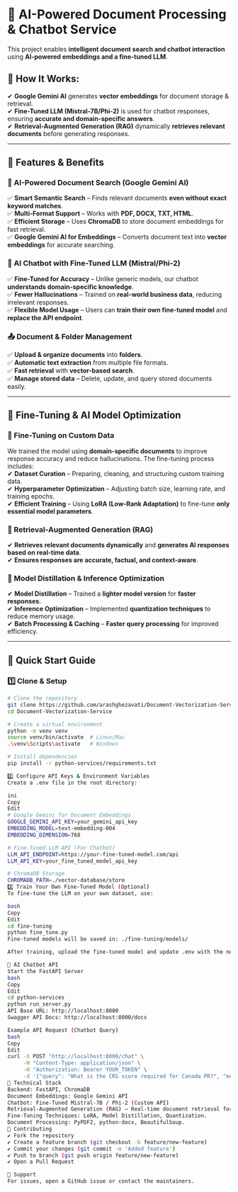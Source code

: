 # 📖 AI-Powered Document Processing & Chatbot Service

This project enables **intelligent document search and chatbot interaction** using **AI-powered embeddings and a fine-tuned LLM**.

## 🔹 How It Works:
✔ **Google Gemini AI** generates **vector embeddings** for document storage & retrieval.  
✔ **Fine-Tuned LLM (Mistral-7B/Phi-2)** is used for chatbot responses, ensuring **accurate and domain-specific answers**.  
✔ **Retrieval-Augmented Generation (RAG)** dynamically **retrieves relevant documents** before generating responses.

---

## 🚀 Features & Benefits

### 📖 AI-Powered Document Search (Google Gemini AI)
✅ **Smart Semantic Search** – Finds relevant documents **even without exact keyword matches**.  
✅ **Multi-Format Support** – Works with **PDF, DOCX, TXT, HTML**.  
✅ **Efficient Storage** – Uses **ChromaDB** to store document embeddings for fast retrieval.  
✅ **Google Gemini AI for Embeddings** – Converts document text into **vector embeddings** for accurate searching.

### 🤖 AI Chatbot with Fine-Tuned LLM (Mistral/Phi-2)
✅ **Fine-Tuned for Accuracy** – Unlike generic models, our chatbot **understands domain-specific knowledge**.  
✅ **Fewer Hallucinations** – Trained on **real-world business data**, reducing irrelevant responses.  
✅ **Flexible Model Usage** – Users can **train their own fine-tuned model** and **replace the API endpoint**.

### 📤 Document & Folder Management
✅ **Upload & organize documents** into **folders**.  
✅ **Automatic text extraction** from multiple file formats.  
✅ **Fast retrieval** with **vector-based search**.  
✅ **Manage stored data** – Delete, update, and query stored documents easily.

---

## 🧠 Fine-Tuning & AI Model Optimization

### 🔹 Fine-Tuning on Custom Data
We trained the model using **domain-specific documents** to improve response accuracy and reduce hallucinations. The fine-tuning process includes:  
✔ **Dataset Curation** – Preparing, cleaning, and structuring custom training data.  
✔ **Hyperparameter Optimization** – Adjusting batch size, learning rate, and training epochs.  
✔ **Efficient Training** – Using **LoRA (Low-Rank Adaptation)** to fine-tune **only essential model parameters**.

### 🔹 Retrieval-Augmented Generation (RAG)
✔ **Retrieves relevant documents dynamically** and **generates AI responses based on real-time data**.  
✔ **Ensures responses are accurate, factual, and context-aware**.

### 🔹 Model Distillation & Inference Optimization
✔ **Model Distillation** – Trained a **lighter model version** for **faster responses**.  
✔ **Inference Optimization** – Implemented **quantization techniques** to reduce memory usage.  
✔ **Batch Processing & Caching** – **Faster query processing** for improved efficiency.

---

## 🔧 Quick Start Guide

### 1️⃣ Clone & Setup
```bash
# Clone the repository
git clone https://github.com/arashghezavati/Document-Vectorization-Service.git
cd Document-Vectorization-Service

# Create a virtual environment
python -m venv venv
source venv/bin/activate  # Linux/Mac
.\venv\Scripts\activate   # Windows

# Install dependencies
pip install -r python-services/requirements.txt

2️⃣ Configure API Keys & Environment Variables
Create a .env file in the root directory:

ini
Copy
Edit
# Google Gemini for Document Embeddings
GOOGLE_GEMINI_API_KEY=your_gemini_api_key
EMBEDDING_MODEL=text-embedding-004
EMBEDDING_DIMENSION=768

# Fine-Tuned LLM API (For Chatbot)
LLM_API_ENDPOINT=https://your-fine-tuned-model.com/api
LLM_API_KEY=your_fine_tuned_model_api_key

# ChromaDB Storage
CHROMADB_PATH=./vector-database/store
3️⃣ Train Your Own Fine-Tuned Model (Optional)
To fine-tune the LLM on your own dataset, use:

bash
Copy
Edit
cd fine-tuning
python fine_tune.py
Fine-tuned models will be saved in: ./fine-tuning/models/

After training, upload the fine-tuned model and update .env with the new API URL.

📢 AI Chatbot API
Start the FastAPI Server
bash
Copy
Edit
cd python-services
python run_server.py
API Base URL: http://localhost:8000
Swagger API Docs: http://localhost:8000/docs

Example API Request (Chatbot Query)
bash
Copy
Edit
curl -X POST "http://localhost:8000/chat" \
     -H "Content-Type: application/json" \
     -H "Authorization: Bearer YOUR_TOKEN" \
     -d '{"query": "What is the CRS score required for Canada PR?", "mode": "strict"}'
🔧 Technical Stack
Backend: FastAPI, ChromaDB
Document Embeddings: Google Gemini API
Chatbot: Fine-Tuned Mistral-7B / Phi-2 (Custom API)
Retrieval-Augmented Generation (RAG) – Real-time document retrieval for AI responses.
Fine-Tuning Techniques: LoRA, Model Distillation, Quantization.
Document Processing: PyPDF2, python-docx, BeautifulSoup.
🤝 Contributing
✔ Fork the repository
✔ Create a feature branch (git checkout -b feature/new-feature)
✔ Commit your changes (git commit -m 'Added feature')
✔ Push to branch (git push origin feature/new-feature)
✔ Open a Pull Request

📩 Support
For issues, open a GitHub issue or contact the maintainers.
